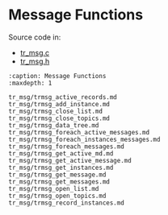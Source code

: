 # Message Functions

Source code in:

- [tr_msg.c](https://github.com/artgins/yunetas/blob/main/kernel/c/timeranger2/src/tr_msg.c)
- [tr_msg.h](https://github.com/artgins/yunetas/blob/main/kernel/c/timeranger2/src/tr_msg.)

```{toctree}
:caption: Message Functions
:maxdepth: 1

tr_msg/trmsg_active_records.md
tr_msg/trmsg_add_instance.md
tr_msg/trmsg_close_list.md
tr_msg/trmsg_close_topics.md
tr_msg/trmsg_data_tree.md
tr_msg/trmsg_foreach_active_messages.md
tr_msg/trmsg_foreach_instances_messages.md
tr_msg/trmsg_foreach_messages.md
tr_msg/trmsg_get_active_md.md
tr_msg/trmsg_get_active_message.md
tr_msg/trmsg_get_instances.md
tr_msg/trmsg_get_message.md
tr_msg/trmsg_get_messages.md
tr_msg/trmsg_open_list.md
tr_msg/trmsg_open_topics.md
tr_msg/trmsg_record_instances.md


```
